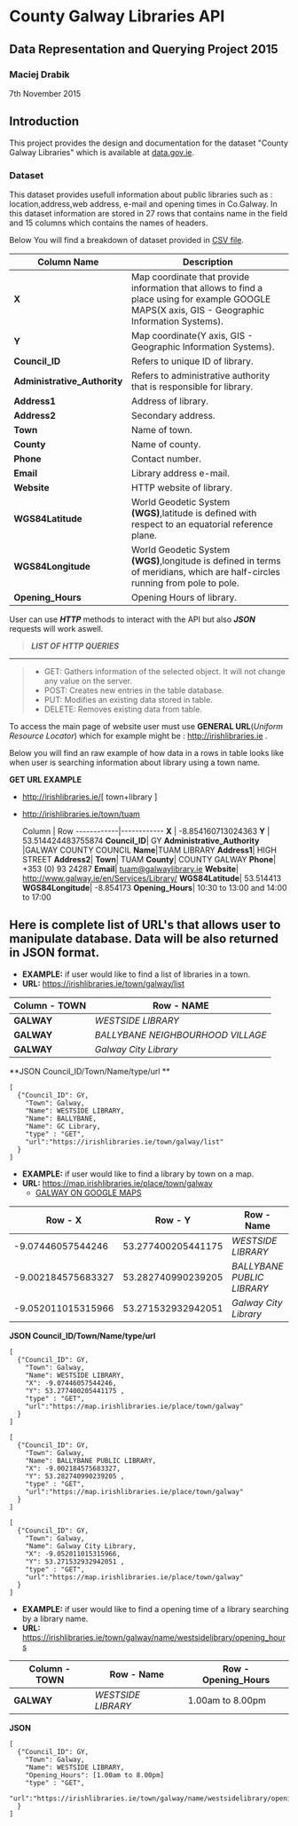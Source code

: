 # County Galway Libraries API
## Data Representation and Querying Project 2015
### Maciej Drabik
7th November 2015

## Introduction
This project provides the design and documentation for the dataset "County Galway Libraries" which is available at [data.gov.ie](https://data.gov.ie/dataset/county-galway-libraries).

### Dataset
This dataset provides usefull information about public libraries such as : location,address,web address, e-mail and opening times in Co.Galway. In this dataset information are stored in 27 rows that contains name in the field and 15 columns which contains the names of headers.  

Below You will find a breakdown of dataset provided in [CSV file](https://data.gov.ie/dataset/county-galway-libraries/resource/7b003559-841f-4342-b2be-9a7ed45439cf).

Column Name | Description
------------|------------
**X** | Map coordinate that provide information that allows to find a place using for example GOOGLE MAPS(X axis, GIS - Geographic Information Systems).
**Y** | Map coordinate(Y axis, GIS - Geographic Information Systems).
**Council_ID**| Refers to unique ID of library.
**Administrative_Authority** | Refers to administrative authority that is responsible for library.
**Address1**| Address of library.
**Address2**| Secondary address.
**Town**| Name of town.
**County**| Name of county.
**Phone**| Contact number.
**Email**| Library address e-mail.
**Website**| HTTP website of library.
**WGS84Latitude**| World Geodetic System **(WGS)**,latitude is defined with respect to an equatorial reference plane.
**WGS84Longitude**| World Geodetic System **(WGS)**,longitude is defined in terms of meridians, which are half-circles running from pole to pole. 
**Opening_Hours**| Opening Hours of library.

User can use ***HTTP*** methods to interact with the API but also ***JSON*** requests will work aswell.

>  ***LIST OF HTTP QUERIES***
------------------------------------------------------------------------------------------------
>-  GET: Gathers information of the selected object. It will not change any value on the server.
>-  POST: Creates new entries in the table database.
>-  PUT: Modifies an existing data stored in table.
>-  DELETE: Removes existing data from table.

To access the main page of website user must use **GENERAL URL**(*Uniform Resource Locator*) which for example might be  : http://irishlibraries.ie .

Below you will find an raw example of how data in a rows in table looks like when user is searching information about library using a town name.

**GET URL EXAMPLE**
* http://irishlibraries.ie/[ town+library ]

* http://irishlibraries.ie/town/tuam
 
  Column    | Row
------------|------------
**X** | -8.854160713024363
**Y** | 53.514424483755874
**Council_ID**| GY
**Administrative_Authority** |GALWAY COUNTY COUNCIL
**Name**|TUAM LIBRARY
**Address1**| HIGH STREET
**Address2**| 
**Town**| TUAM
**County**| COUNTY GALWAY
**Phone**| +353 (0) 93 24287
**Email**| tuam@galwaylibrary.ie
**Website**| http://www.galway.ie/en/Services/Library/
**WGS84Latitude**| 53.514413
**WGS84Longitude**| -8.854173
**Opening_Hours**| 10:30 to 13:00 and 14:00 to 17:00

Here is complete list of **URL's** that allows user to manipulate database. Data will be also returned in JSON format.
--------------------------------------------------------------------------
* **EXAMPLE:** if user would like to find a list of libraries in a town.
* **URL:** https://irishlibraries.ie/town/galway/list

Column - TOWN    | Row - NAME
------------|------------
**GALWAY** | *WESTSIDE LIBRARY*
**GALWAY** | *BALLYBANE NEIGHBOURHOOD VILLAGE*
**GALWAY** | *Galway City Library*

**JSON Council_ID/Town/Name/type/url **
```
[
  {"Council_ID": GY,
    "Town": Galway, 
    "Name": WESTSIDE LIBRARY,  
    "Name": BALLYBANE,
    "Name": GC Library,
    "type" : "GET",
    "url":"https://irishlibraries.ie/town/galway/list"
  }
]
```


* **EXAMPLE:** if user would like to find a library by town on a map.
* **URL:** https://map.irishlibraries.ie/place/town/galway
  * [GALWAY ON GOOGLE MAPS](https://www.google.ie/maps/place/Galway/@53.2839229,-9.1888361,11z/data=!3m1!4b1!4m2!3m1!1s0x485b93955a2d5bff:0x32b1b440a495281)
  
 Row - X  | Row - Y | Row - Name | Column - TOWN    
------------|------------|---------------|------------
-9.07446057544246 | 53.277400205441175 |*WESTSIDE LIBRARY* | **GALWAY**
-9.002184575683327 | 53.282740990239205 |*BALLYBANE PUBLIC LIBRARY* | **GALWAY**
-9.052011015315966 | 53.271532932942051 |*Galway City Library* | **GALWAY**
**JSON Council_ID/Town/Name/type/url**
```
[
  {"Council_ID": GY,
    "Town": Galway, 
    "Name": WESTSIDE LIBRARY,  
    "X": -9.07446057544246,
    "Y": 53.277400205441175 ,
    "type" : "GET",
    "url":"https://map.irishlibraries.ie/place/town/galway"
  }
]

[
  {"Council_ID": GY,
    "Town": Galway, 
    "Name": BALLYBANE PUBLIC LIBRARY,  
    "X": -9.002184575683327,
    "Y": 53.282740990239205 ,
    "type" : "GET",
    "url":"https://map.irishlibraries.ie/place/town/galway"
  }
]

[
  {"Council_ID": GY,
    "Town": Galway, 
    "Name": Galway City Library,  
    "X": -9.052011015315966,
    "Y": 53.271532932942051 ,
    "type" : "GET",
    "url":"https://map.irishlibraries.ie/place/town/galway"
  }
]
```


  

  
* **EXAMPLE:** if user would like to find a opening time of a library searching by a library name.
* **URL:** https://irishlibraries.ie/town/galway/name/westsidelibrary/opening_hours

 Column - TOWN    | Row - Name | Row - Opening_Hours
------------|------------------|--------------------
**GALWAY** | *WESTSIDE LIBRARY* | 1.00am to 8.00pm

**JSON**
```
[
  {"Council_ID": GY,
    "Town": Galway, 
    "Name": WESTSIDE LIBRARY,  
    "Opening_Hours": [1.00am to 8.00pm]
    "type" : "GET",
    "url":"https://irishlibraries.ie/town/galway/name/westsidelibrary/opening_hours"
  }
]
```











